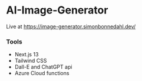# AI-Image-Generator
Live at https://image-generator.simonbonnedahl.dev/

### Tools
- Next.js 13
- Tailwind CSS
- Dall-E and ChatGPT api
- Azure Cloud functions
